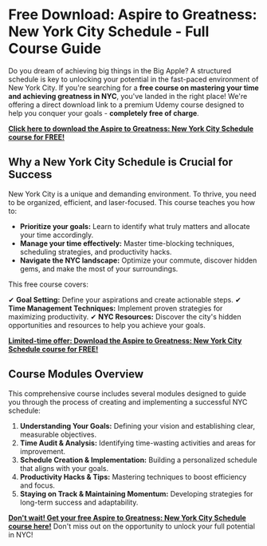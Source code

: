 # Free Download: Aspire to Greatness: New York City Schedule - Full Course Guide

Do you dream of achieving big things in the Big Apple? A structured schedule is key to unlocking your potential in the fast-paced environment of New York City. If you're searching for a **free course on mastering your time and achieving greatness in NYC**, you've landed in the right place! We're offering a direct download link to a premium Udemy course designed to help you conquer your goals - **completely free of charge**.

[**Click here to download the Aspire to Greatness: New York City Schedule course for FREE!**](https://udemywork.com/aspire-to-greatness-new-york-city-schedule)

## Why a New York City Schedule is Crucial for Success

New York City is a unique and demanding environment. To thrive, you need to be organized, efficient, and laser-focused. This course teaches you how to:

*   **Prioritize your goals:** Learn to identify what truly matters and allocate your time accordingly.
*   **Manage your time effectively:** Master time-blocking techniques, scheduling strategies, and productivity hacks.
*   **Navigate the NYC landscape:** Optimize your commute, discover hidden gems, and make the most of your surroundings.

This free course covers:

✔ **Goal Setting:** Define your aspirations and create actionable steps.
✔ **Time Management Techniques:** Implement proven strategies for maximizing productivity.
✔ **NYC Resources:** Discover the city's hidden opportunities and resources to help you achieve your goals.

[**Limited-time offer: Download the Aspire to Greatness: New York City Schedule course for FREE!**](https://udemywork.com/aspire-to-greatness-new-york-city-schedule)

## Course Modules Overview

This comprehensive course includes several modules designed to guide you through the process of creating and implementing a successful NYC schedule:

1.  **Understanding Your Goals:** Defining your vision and establishing clear, measurable objectives.
2.  **Time Audit & Analysis:** Identifying time-wasting activities and areas for improvement.
3.  **Schedule Creation & Implementation:** Building a personalized schedule that aligns with your goals.
4.  **Productivity Hacks & Tips:** Mastering techniques to boost efficiency and focus.
5.  **Staying on Track & Maintaining Momentum:** Developing strategies for long-term success and adaptability.

[**Don't wait! Get your free Aspire to Greatness: New York City Schedule course here!**](https://udemywork.com/aspire-to-greatness-new-york-city-schedule) Don't miss out on the opportunity to unlock your full potential in NYC!
